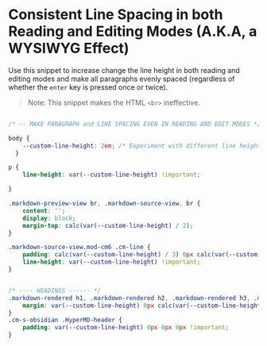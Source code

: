 # Consistent Line Spacing in both Reading and Editing Modes (A.K.A, a WYSIWYG Effect)

Use this snippet to increase change the line height in both reading and editing modes and make all paragraphs evenly spaced (regardless of whether the `enter` key is pressed once or twice).

>Note: This snippet makes the HTML `<br>` ineffective.

```css

/* -- MAKE PARAGRAPH and LINE SPACING EVEN IN READING AND EDIT MODES */

body {
    --custom-line-height: 2em; /* Experiment with different line heights */
  }

p {
    line-height: var(--custom-line-height) !important;

}

.markdown-preview-view br, .markdown-source-view, br {
    content: '';
    display: block;
    margin-top: calc(var(--custom-line-height) / 2);
}

.markdown-source-view.mod-cm6 .cm-line {
    padding: calc(var(--custom-line-height) / 3) 0px calc(var(--custom-line-height) / 3) 0px;
    line-height: var(--custom-line-height) !important;  
}


/* ---- HEADINGS ------ */
.markdown-rendered h1, .markdown-rendered h2, .markdown-rendered h3, .markdown-rendered h4, .markdown-rendered h5, .markdown-rendered h6 {
    margin: var(--custom-line-height) 0px calc(var(--custom-line-height) * 0.4) 0px !important;
}
.cm-s-obsidian .HyperMD-header {
    padding: var(--custom-line-height) 0px 0px 0px !important;
}

```
